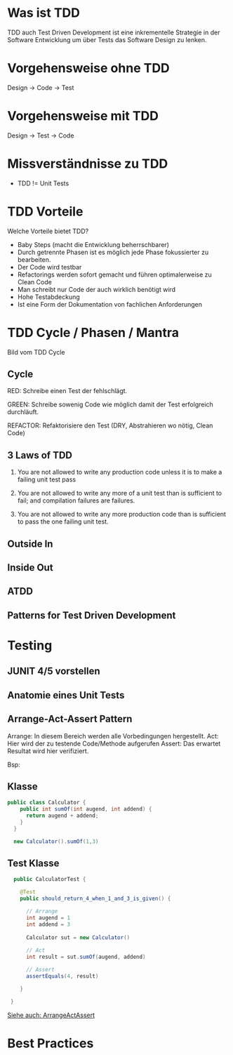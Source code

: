 
# Was ist TDD

TDD auch Test Driven Development ist eine inkrementelle Strategie in der Software Entwicklung
um über Tests das Software Design zu lenken.

# Vorgehensweise ohne TDD
Design -> Code -> Test

# Vorgehensweise mit TDD
Design -> Test -> Code

# Missverständnisse zu TDD

- TDD != Unit Tests

# TDD Vorteile

Welche Vorteile bietet TDD?

- Baby Steps (macht die Entwicklung beherrschbarer)
- Durch getrennte Phasen ist es möglich jede Phase fokussierter zu bearbeiten.
- Der Code wird testbar
- Refactorings werden sofort gemacht und führen optimalerweise zu Clean Code
- Man schreibt nur Code der auch wirklich benötigt wird
- Hohe Testabdeckung
- Ist eine Form der Dokumentation von fachlichen Anforderungen

# TDD Cycle / Phasen / Mantra

Bild vom TDD Cycle

## Cycle

RED: Schreibe einen Test der fehlschlägt.

GREEN: Schreibe sowenig Code wie möglich damit der Test erfolgreich durchläuft.

REFACTOR: Refaktorisiere den Test (DRY, Abstrahieren wo nötig, Clean Code)

## 3 Laws of TDD

1. You are not allowed to write any production code unless it is to make a failing unit test pass

2. You are not allowed to write any more of a unit test than is sufficient to fail; and compilation failures are failures.

3. You are not allowed to write any more production code than is sufficient to pass the one failing unit test.

## Outside In
## Inside Out

## ATDD

## Patterns for Test Driven Development


# Testing
## JUNIT 4/5 vorstellen
## Anatomie eines Unit Tests
## Arrange-Act-Assert Pattern

Arrange: In diesem Bereich werden alle Vorbedingungen hergestellt.
Act: Hier wird der zu testende Code/Methode aufgerufen
Assert: Das erwartet Resultat wird hier verifiziert.

Bsp:

Klasse
------

```java
public class Calculator {
    public int sumOf(int augend, int addend) {
      return augend + addend;
    }
  }

  new Calculator().sumOf(1,3)
```

Test Klasse
------

```java
  public CalculatorTest {

    @Test
    public should_return_4_when_1_and_3_is_given() {

      // Arrange
      int augend = 1
      int addend = 3
      
      Calculator sut = new Calculator()
    
      // Act
      int result = sut.sumOf(augend, addend)

      // Assert
      assertEquals(4, result)

    }

 }
```





[Siehe auch: ArrangeActAssert](http://wiki.c2.com/?ArrangeActAssert)


# Best Practices
